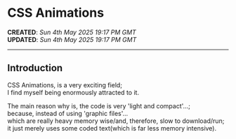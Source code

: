 # CSS Animations

**CREATED**: *Sun 4th May 2025 19:17 PM GMT*  
**UPDATED**: *Sun 4th May 2025 19:17 PM GMT*  

-----

## Introduction

CSS Animations, is a very exciting field;   
I find myself being enormously attracted to it.  

The main reason why is, the code is very 'light and compact'...;  
because, instead of using 'graphic files'...  
which are really heavy memory wise/and, therefore, slow to download/run;     
it just merely uses some coded text(which is far less memory intensive).    




